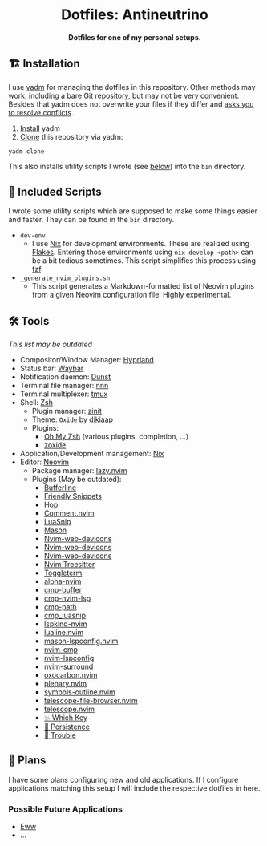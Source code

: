 <h1 align="center">
  Dotfiles: Antineutrino
</h1>

<h4 align="center">Dotfiles for one of my personal setups.</h4>

## 🏗️ Installation
I use [yadm](https://github.com/TheLocehiliosan/yadm) for managing the dotfiles in this repository. Other methods may work, including a bare Git repository, but may not be very convenient. Besides that yadm does not overwrite your files if they differ and [asks you to resolve conflicts](https://yadm.io/docs/getting_started).

1. [Install](https://yadm.io/docs/install) yadm
2. [Clone](https://yadm.io/docs/getting_started) this repository via yadm:
```sh
yadm clone
```

This also installs utility scripts I wrote (see [below](#-included-scripts)) into the `bin` directory.

## 📜 Included Scripts
I wrote some utility scripts which are supposed to make some things easier and faster. They can be found in the `bin` directory.

- `dev-env`
  - I use [Nix](https://nixos.org/) for development environments. These are realized using [Flakes](https://nixos.wiki/wiki/Flakes). Entering those environments using `nix develop <path>` can be a bit tedious sometimes. This script simplifies this process using [fzf](https://github.com/junegunn/fzf).
- `_generate_nvim_plugins.sh`
  - This script generates a Markdown-formatted list of Neovim plugins from a given Neovim configuration file. Highly experimental.

## 🛠️ Tools
*This list may be outdated*

- Compositor/Window Manager: [Hyprland](https://hyprland.org/)
- Status bar: [Waybar](https://github.com/Alexays/Waybar)
- Notification daemon: [Dunst](https://github.com/dunst-project/dunst)
- Terminal file manager: [nnn](https://github.com/jarun/nnn)
- Terminal multiplexer: [tmux](https://github.com/tmux/tmux/wiki)
- Shell: [Zsh](https://www.zsh.org/)
  - Plugin manager: [zinit](https://github.com/zdharma-continuum/zinit)
  - Theme: `Oxide` by [dikiaap](https://github.com/dikiaap/dotfiles/blob/master/.oh-my-zsh/themes/oxide.zsh-theme)
  - Plugins:
    - [Oh My Zsh](https://ohmyz.sh/) (various plugins, completion, ...)
    - [zoxide](https://github.com/ajeetdsouza/zoxide)
- Application/Development management: [Nix](https://nixos.org/)
- Editor: [Neovim](https://neovim.io/)
  - Package manager: [lazy.nvim](https://github.com/folke/lazy.nvim)
  - Plugins (May be outdated):
    - [Bufferline](https://github.com/akinsho/bufferline.nvim)
    - [Friendly Snippets](https://github.com/rafamadriz/friendly-snippets)
    - [Hop](https://github.com/phaazon/hop.nvim)
    - [Comment.nvim](https://github.com/numToStr/Comment.nvim)
    - [LuaSnip](https://github.com/L3MON4D3/LuaSnip)
    - [Mason](https://github.com/williamboman/mason.nvim)
    - [Nvim-web-devicons](https://github.com/nvim-tree/nvim-web-devicons)
    - [Nvim-web-devicons](https://github.com/nvim-tree/nvim-web-devicons)
    - [Nvim-web-devicons](https://github.com/nvim-tree/nvim-web-devicons)
    - [Nvim Treesitter](https://github.com/nvim-treesitter/nvim-treesitter)
    - [Toggleterm](https://github.com/akinsho/toggleterm.nvim)
    - [alpha-nvim](https://github.com/goolord/alpha-nvim)
    - [cmp-buffer](https://github.com/hrsh7th/cmp-buffer)
    - [cmp-nvim-lsp](https://github.com/hrsh7th/cmp-nvim-lsp)
    - [cmp-path](https://github.com/hrsh7th/cmp-path)
    - [cmp_luasnip](https://github.com/saadparwaiz1/cmp_luasnip)
    - [lspkind-nvim](https://github.com/onsails/lspkind.nvim)
    - [lualine.nvim](https://github.com/nvim-lualine/lualine.nvim)
    - [mason-lspconfig.nvim](https://github.com/williamboman/mason-lspconfig.nvim)
    - [nvim-cmp](https://github.com/hrsh7th/nvim-cmp)
    - [nvim-lspconfig](https://github.com/neovim/nvim-lspconfig)
    - [nvim-surround](https://github.com/kylechui/nvim-surround)
    - [oxocarbon.nvim](https://github.com/nyoom-engineering/oxocarbon.nvim)
    - [plenary.nvim](https://github.com/nvim-lua/plenary.nvim)
    - [symbols-outline.nvim](https://github.com/simrat39/symbols-outline.nvim)
    - [telescope-file-browser.nvim](https://github.com/nvim-telescope/telescope-file-browser.nvim)
    - [telescope.nvim](https://github.com/nvim-telescope/telescope.nvim)
    - [💥 Which Key](https://github.com/folke/which-key.nvim)
    - [💾 Persistence](https://github.com/folke/persistence.nvim)
    - [🚦 Trouble](https://github.com/folke/trouble.nvim)

## 🔭 Plans
I have some plans configuring new and old applications. If I configure applications matching this setup I will include the respective dotfiles in here.

### Possible Future Applications
- [Eww](https://github.com/elkowar/eww)
- ...
